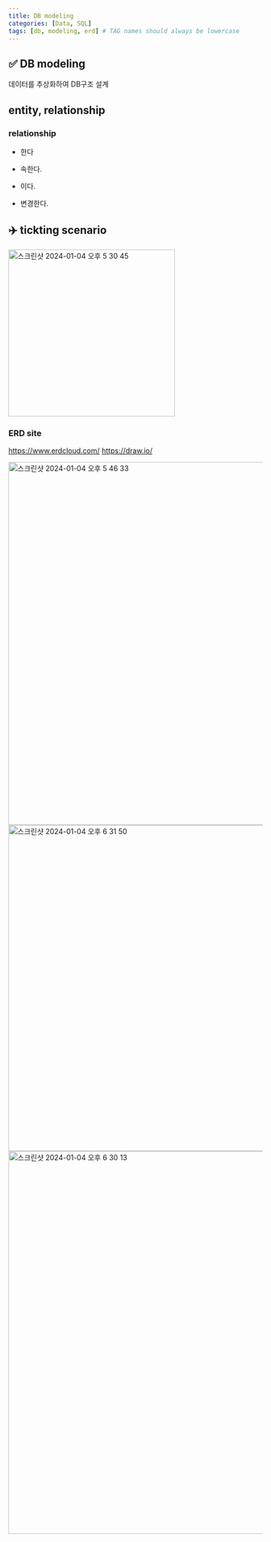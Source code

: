 ```yaml
---
title: DB modeling
categories: [Data, SQL]
tags: [db, modeling, erd] # TAG names should always be lowercase
---
```


## ✅ DB modeling

데이터를 추상화하여 DB구조 설계

## entity, relationship

### relationship

- 한다
- 속한다.

- 이다.
- 변경한다.

## ✈️ tickting scenario

<img width="330" alt="스크린샷 2024-01-04 오후 5 30 45" src="https://github.com/soheeparklee/portfolioWebsite_dreamcoding/assets/97790983/d4c5bab6-4f37-4e87-9b99-ea93caa52ec5">

### ERD site

<https://www.erdcloud.com/>
<https://draw.io/>

<img width="718" alt="스크린샷 2024-01-04 오후 5 46 33" src="https://github.com/soheeparklee/portfolioWebsite_dreamcoding/assets/97790983/3231f265-1fb6-474f-ae37-907fd76f8956">

<img width="645" alt="스크린샷 2024-01-04 오후 6 31 50" src="https://github.com/soheeparklee/portfolioWebsite_dreamcoding/assets/97790983/698499d6-fd74-4d40-9f92-e751f7f05b78">

<img width="757" alt="스크린샷 2024-01-04 오후 6 30 13" src="https://github.com/soheeparklee/portfolioWebsite_dreamcoding/assets/97790983/3db1d5b9-df02-46c3-b07e-303f8b5a555f">
